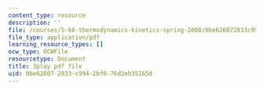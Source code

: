 ```yaml
---
content_type: resource
description: ''
file: /courses/5-60-thermodynamics-kinetics-spring-2008/0be626072833c9942bf676d2eb35165d_Q7mrSQkSB9U.pdf
file_type: application/pdf
learning_resource_types: []
ocw_type: OCWFile
resourcetype: Document
title: 3play pdf file
uid: 0be62607-2833-c994-2bf6-76d2eb35165d
---
```

